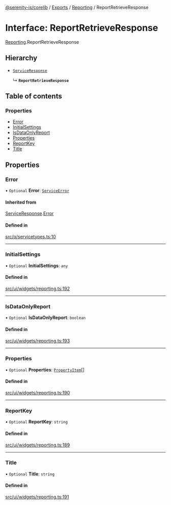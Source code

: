 [@serenity-is/corelib](../README.md) / [Exports](../modules.md) / [Reporting](../modules/Reporting.md) / ReportRetrieveResponse

# Interface: ReportRetrieveResponse

[Reporting](../modules/Reporting.md).ReportRetrieveResponse

## Hierarchy

- [`ServiceResponse`](ServiceResponse.md)

  ↳ **`ReportRetrieveResponse`**

## Table of contents

### Properties

- [Error](Reporting.ReportRetrieveResponse.md#error)
- [InitialSettings](Reporting.ReportRetrieveResponse.md#initialsettings)
- [IsDataOnlyReport](Reporting.ReportRetrieveResponse.md#isdataonlyreport)
- [Properties](Reporting.ReportRetrieveResponse.md#properties)
- [ReportKey](Reporting.ReportRetrieveResponse.md#reportkey)
- [Title](Reporting.ReportRetrieveResponse.md#title)

## Properties

### Error

• `Optional` **Error**: [`ServiceError`](ServiceError.md)

#### Inherited from

[ServiceResponse](ServiceResponse.md).[Error](ServiceResponse.md#error)

#### Defined in

[src/q/servicetypes.ts:10](https://github.com/serenity-is/serenity/blob/master/packages/corelib/src/q/servicetypes.ts#L10)

___

### InitialSettings

• `Optional` **InitialSettings**: `any`

#### Defined in

[src/ui/widgets/reporting.ts:192](https://github.com/serenity-is/serenity/blob/master/packages/corelib/src/ui/widgets/reporting.ts#L192)

___

### IsDataOnlyReport

• `Optional` **IsDataOnlyReport**: `boolean`

#### Defined in

[src/ui/widgets/reporting.ts:193](https://github.com/serenity-is/serenity/blob/master/packages/corelib/src/ui/widgets/reporting.ts#L193)

___

### Properties

• `Optional` **Properties**: [`PropertyItem`](PropertyItem.md)[]

#### Defined in

[src/ui/widgets/reporting.ts:190](https://github.com/serenity-is/serenity/blob/master/packages/corelib/src/ui/widgets/reporting.ts#L190)

___

### ReportKey

• `Optional` **ReportKey**: `string`

#### Defined in

[src/ui/widgets/reporting.ts:189](https://github.com/serenity-is/serenity/blob/master/packages/corelib/src/ui/widgets/reporting.ts#L189)

___

### Title

• `Optional` **Title**: `string`

#### Defined in

[src/ui/widgets/reporting.ts:191](https://github.com/serenity-is/serenity/blob/master/packages/corelib/src/ui/widgets/reporting.ts#L191)
